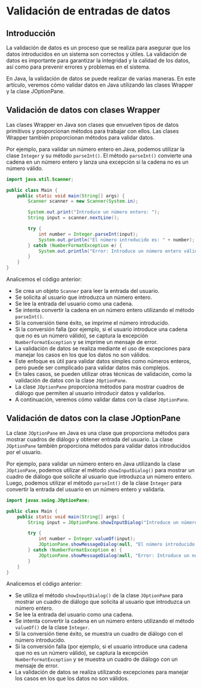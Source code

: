 # Validación de entradas de datos

## Introducción

La validación de datos es un proceso que se realiza para asegurar que los datos introducidos en un sistema son correctos
y útiles. La validación de datos es importante para garantizar la integridad y la calidad de los datos, así como para
prevenir errores y problemas en el sistema.

En Java, la validación de datos se puede realizar de varias maneras. En este artículo, veremos cómo validar datos en
Java utilizando las clases Wrapper y la clase JOptionPane.

## Validación de datos con clases Wrapper

Las clases Wrapper en Java son clases que envuelven tipos de datos primitivos y proporcionan métodos para trabajar con
ellos. Las clases Wrapper también proporcionan métodos para validar datos.

Por ejemplo, para validar un número entero en Java, podemos utilizar la clase `Integer` y su método `parseInt()`. El
método `parseInt()` convierte una cadena en un número entero y lanza una excepción si la cadena no es un número válido.

```java
import java.util.Scanner;

public class Main {
    public static void main(String[] args) {
        Scanner scanner = new Scanner(System.in);

        System.out.print("Introduce un número entero: ");
        String input = scanner.nextLine();

        try {
            int number = Integer.parseInt(input);
            System.out.println("El número introducido es: " + number);
        } catch (NumberFormatException e) {
            System.out.println("Error: Introduce un número entero válido.");
        }
    }
}
```

Analicemos el código anterior:

* Se crea un objeto `Scanner` para leer la entrada del usuario.
* Se solicita al usuario que introduzca un número entero.
* Se lee la entrada del usuario como una cadena.
* Se intenta convertir la cadena en un número entero utilizando el método `parseInt()`.
* Si la conversión tiene éxito, se imprime el número introducido.
* Si la conversión falla (por ejemplo, si el usuario introduce una cadena que no es un número válido), se captura la
  excepción `NumberFormatException` y se imprime un mensaje de error.
* La validación de datos se realiza mediante el uso de excepciones para manejar los casos en los que los datos no son
  válidos.
* Este enfoque es útil para validar datos simples como números enteros, pero puede ser complicado para validar datos
  más complejos.
* En tales casos, se pueden utilizar otras técnicas de validación, como la validación de datos con la clase
  `JOptionPane`.
* La clase `JOptionPane` proporciona métodos para mostrar cuadros de diálogo que permiten al usuario introducir datos y
  validarlos.
* A continuación, veremos cómo validar datos con la clase `JOptionPane`.

## Validación de datos con la clase JOptionPane

La clase `JOptionPane` en Java es una clase que proporciona métodos para mostrar cuadros de diálogo y obtener entrada
del usuario. La clase `JOptionPane` también proporciona métodos para validar datos introducidos por el usuario.

Por ejemplo, para validar un número entero en Java utilizando la clase `JOptionPane`, podemos utilizar el método
`showInputDialog()` para mostrar un cuadro de diálogo que solicite al usuario que introduzca un número entero. Luego,
podemos utilizar el método `parseInt()` de la clase `Integer` para convertir la entrada del usuario en un número entero
y validarla.

```java
import javax.swing.JOptionPane;

public class Main {
    public static void main(String[] args) {
        String input = JOptionPane.showInputDialog("Introduce un número entero:");

        try {
            int number = Integer.valueOf(input);
            JOptionPane.showMessageDialog(null, "El número introducido es: " + number);
        } catch (NumberFormatException e) {
            JOptionPane.showMessageDialog(null, "Error: Introduce un número entero válido.");
        }
    }
}
```

Analicemos el código anterior:

* Se utiliza el método `showInputDialog()` de la clase `JOptionPane` para mostrar un cuadro de diálogo que solicita al
  usuario que introduzca un número entero.
* Se lee la entrada del usuario como una cadena.
* Se intenta convertir la cadena en un número entero utilizando el método `valueOf()` de la clase `Integer`.
* Si la conversión tiene éxito, se muestra un cuadro de diálogo con el número introducido.
* Si la conversión falla (por ejemplo, si el usuario introduce una cadena que no es un número válido), se captura la
  excepción `NumberFormatException` y se muestra un cuadro de diálogo con un mensaje de error.
* La validación de datos se realiza utilizando excepciones para manejar los casos en los que los datos no son válidos.